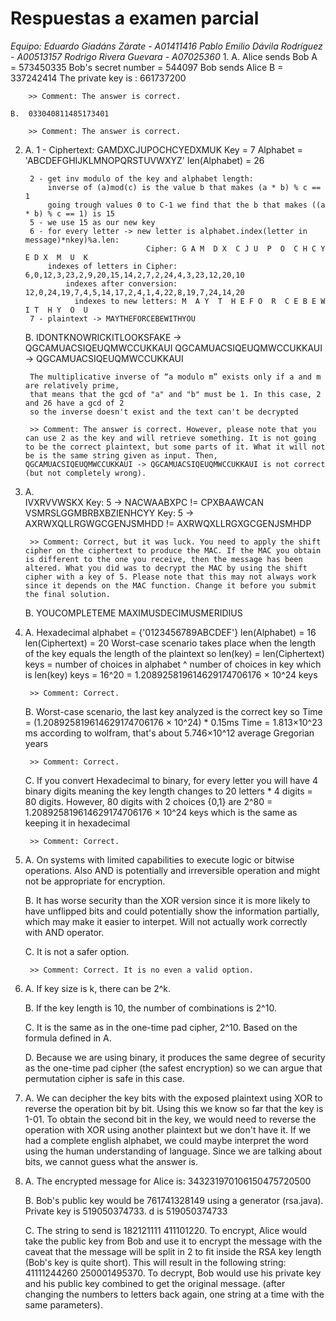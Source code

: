 # Respuestas a examen parcial
*Equipo: Eduardo Giadáns Zárate - A01411416
         Pablo Emilio Dávila Rodríguez - A00513157
         Rodrigo Rivera Guevara - A07025360*
1.
    A.  Alice sends Bob A = 573450335
        Bob's secret number = 544097
        Bob sends Alice B = 337242414
        The private key is : 
        661737200

        >> Comment: The answer is correct.

    B.  033040811485173401

        >> Comment: The answer is correct.

2.  
    A.  1 - Ciphertext: GAMDXCJUPOCHCYEDXMUK Key = 7 Alphabet = 'ABCDEFGHIJKLMNOPQRSTUVWXYZ' 
            len(Alphabet) = 26

        2 - get inv modulo of the key and alphabet length:
            inverse of (a)mod(c) is the value b that makes (a * b) % c == 1
            going trough values 0 to C-1 we find that the b that makes ((a * b) % c == 1) is 15
        5 - we use 15 as our new key
        6 - for every letter -> new letter is alphabet.index(letter in message)*nkey)%a.len:
                                  Cipher: G A M  D X  C J U  P  O  C H C Y  E D X  M  U  K
            indexes of letters in Cipher: 6,0,12,3,23,2,9,20,15,14,2,7,2,24,4,3,23,12,20,10
                indexes after conversion: 12,0,24,19,7,4,5,14,17,2,4,1,4,22,8,19,7,24,14,20
                  indexes to new letters: M  A Y  T  H E F O  R  C E B E W  I T  H Y  O  U
        7 - plaintext -> MAYTHEFORCEBEWITHYOU

    
    B.  IDONTKNOWRICKITLOOKSFAKE -> QGCAMUACSIQEUQMWCCUKKAUI
        QGCAMUACSIQEUQMWCCUKKAUI -> QGCAMUACSIQEUQMWCCUKKAUI

        The multiplicative inverse of “a modulo m” exists only if a and m are relatively prime,
        that means that the gcd of "a" and "b" must be 1. In this case, 2 and 26 have a gcd of 2
        so the inverse doesn't exist and the text can't be decrypted

        >> Comment: The answer is correct. However, please note that you can use 2 as the key and will retrieve something. It is not going to be the correct plaintext, but some parts of it. What it will not be is the same string given as input. Then, QGCAMUACSIQEUQMWCCUKKAUI -> QGCAMUACSIQEUQMWCCUKKAUI is not correct (but not completely wrong).

3.  
    A.  
        IVXRVVWSKX Key: 5 -> NACWAABXPC != CPXBAAWCAN 
        VSMRSLGGMBRBXBZIENHCYY Key: 5 -> AXRWXQLLRGWGCGENJSMHDD != AXRWQXLLRGXGCGENJSMHDP

        >> Comment: Correct, but it was luck. You need to apply the shift cipher on the ciphertext to produce the MAC. If the MAC you obtain is different to the one you receive, then the message has been altered. What you did was to decrypt the MAC by using the shift cipher with a key of 5. Please note that this may not always work since it depends on the MAC function. Change it before you submit the final solution.

    B.  YOUCOMPLETEME
        MAXIMUSDECIMUSMERIDIUS

4.
    A.  Hexadecimal alphabet = {'0123456789ABCDEF'} len(Alphabet) = 16 len(Ciphertext) = 20
        Worst-case scenario takes place when the length of the key equals the length of the plaintext
        so len(key) = len(Ciphertext) 
        keys = number of choices in alphabet ^  number of choices in key which is len(key)
        keys = 16^20 = 1.208925819614629174706176 × 10^24 keys

        >> Comment: Correct.

    B.  Worst-case scenario, the last key analyzed is the correct key
        so Time = (1.208925819614629174706176 × 10^24) * 0.15ms
        Time = 1.813×10^23 ms
        according to wolfram, that's about 5.746×10^12 average Gregorian years

        >> Comment: Correct.

    C.  If you convert Hexadecimal to binary, for every letter you will have 4 binary digits
        meaning the key length changes to 20 letters * 4 digits = 80 digits.
        However, 80 digits with 2 choices {0,1} are 2^80 = 1.208925819614629174706176 × 10^24 keys
        which is the same as keeping it in hexadecimal

        >> Comment: Correct.

5.  
    A.  On systems with limited capabilities to execute logic or bitwise operations. Also AND is potentially and irreversible operation and might not be appropriate for
        encryption.


    B.  It has worse security than the XOR version since it is more likely to have unflipped bits and could potentially show the information partially, which may make it easier to interpet.
        Will not actually work correctly with AND operator.

    C.  It is not a safer option.

        >> Comment: Correct. It is no even a valid option.

6.  
    A.  If key size is k, there can be 2^k.

    B.  If the key length is 10, the number of combinations is 2^10.

    C.  It is the same as in the one-time pad cipher, 2^10. Based on the formula defined in A.

    D.  Because we are using binary, it produces the same degree of security as the one-time pad cipher (the safest encryption) so we can 
        argue that permutation cipher is safe in this case.

7.  
    A.  We can decipher the key bits with the exposed plaintext using XOR to reverse the operation bit by bit. Using this we know so far that the key is 
        1-01. To obtain the second bit in the key, we would need to reverse the operation with XOR using another plaintext but we don't have it. If we had a
        complete english alphabet, we could maybe interpret the word using the human understanding of language. Since we are talking about bits, we cannot guess
        what the answer is. 

8.  
    A.  The encrypted message for Alice is: 343231970106150475720500

    B.  Bob's public key would be 761741328149 using a generator (rsa.java). Private key is 519050374733.
    d is 519050374733

    C.  The string to send is 182121111 411101220. To encrypt, Alice would take the public key from Bob and use it to encrypt the message with the caveat that the message will
        be split in 2 to fit inside the RSA key length (Bob's key is quite short).
        This will result in the following string: 41111244260 250001495370. To decrypt, Bob would use his private key and his public key combined to get the original message.
        (after changing the numbers to letters back again, one string at a time with the same parameters).